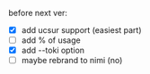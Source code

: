 before next ver:

-   [x] add ucsur support (easiest part)
-   [ ] add % of usage
-   [x] add --toki <lang> option
-   [ ] maybe rebrand to nimi (no)
